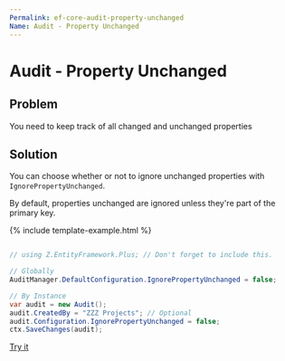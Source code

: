 ```yaml
---
Permalink: ef-core-audit-property-unchanged
Name: Audit - Property Unchanged
---
```


# Audit - Property Unchanged

## Problem

You need to keep track of all changed and unchanged properties

## Solution

You can choose whether or not to ignore unchanged properties with `IgnorePropertyUnchanged`.

By default, properties unchanged are ignored unless they're part of the primary key.

{% include template-example.html %} 
```csharp

// using Z.EntityFramework.Plus; // Don't forget to include this.

// Globally
AuditManager.DefaultConfiguration.IgnorePropertyUnchanged = false;

// By Instance
var audit = new Audit();
audit.CreatedBy = "ZZZ Projects"; // Optional
audit.Configuration.IgnorePropertyUnchanged = false;
ctx.SaveChanges(audit);

```
[Try it](https://dotnetfiddle.net/6oWfr2)
